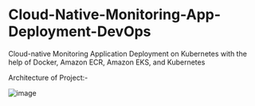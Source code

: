 # Cloud-Native-Monitoring-App-Deployment-DevOps
Cloud-native Monitoring Application Deployment on Kubernetes with the help of Docker, Amazon ECR, Amazon EKS, and Kubernetes

Architecture of Project:-

![image](https://github.com/SnehRex1/Cloud-Native-Monitoring-App-Deployment-DevOps/assets/72256546/bf85b7f0-d8b7-4aaf-b98f-df82d83045a4)
